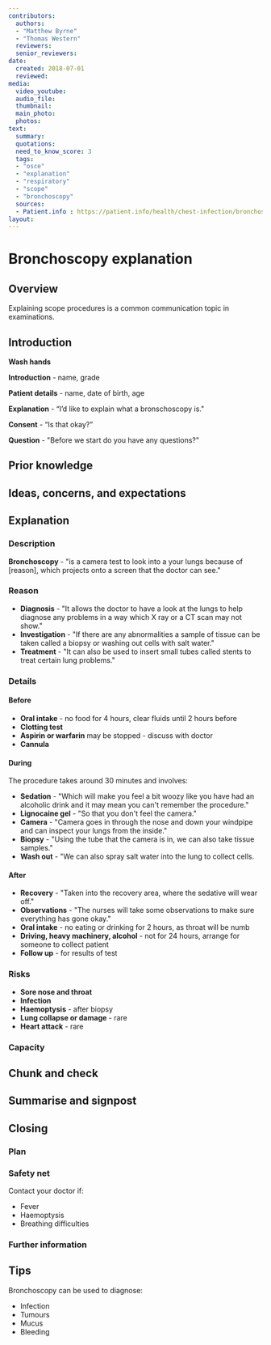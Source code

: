 ```yaml
---
contributors:
  authors:
  - "Matthew Byrne"
  - "Thomas Western"
  reviewers:
  senior_reviewers:
date:
  created: 2018-07-01
  reviewed:
media:
  video_youtube:
  audio_file:
  thumbnail:
  main_photo:
  photos: 
text:
  summary:
  quotations:
  need_to_know_score: 3
  tags:
  - "osce"
  - "explanation"
  - "respiratory"
  - "scope"
  - "bronchoscopy"
  sources:
  - Patient.info : https://patient.info/health/chest-infection/bronchoscopy
layout:
---
```


# Bronchoscopy explanation

## Overview

Explaining scope procedures is a common communication topic in examinations.

## Introduction

**Wash hands**

**Introduction** - name, grade

**Patient details** - name, date of birth, age

**Explanation** - “I’d like to explain what a bronschoscopy is."

**Consent** - “Is that okay?”

**Question** - "Before we start do you have any questions?"

## Prior knowledge

## Ideas, concerns, and expectations

## Explanation

### Description

**Bronchoscopy** - "is a camera test to look into a your lungs because of [reason], which projects onto a screen that the doctor can see."

### Reason

- **Diagnosis** - "It allows the doctor to have a look at the lungs to help diagnose any problems in a way which X ray or a CT scan may not show."
- **Investigation** - "If there are any abnormalities a sample of tissue can be taken called a biopsy or washing out cells with salt water."
- **Treatment** - "It can also be used to insert small tubes called stents to treat certain lung problems."

### Details

#### Before

- **Oral intake** - no food for 4 hours, clear fluids until 2 hours before
- **Clotting test**
- **Aspirin or warfarin** may be stopped - discuss with doctor
- **Cannula**

#### During

The procedure takes around 30 minutes and involves:
- **Sedation** - "Which will make you feel a bit woozy like you have had an alcoholic drink and it may mean you can't remember the procedure."
- **Lignocaine gel** - "So that you don't feel the camera."
- **Camera** - "Camera goes in through the nose and down your windpipe and can inspect your lungs from the inside."
- **Biopsy** - "Using the tube that the camera is in, we can also take tissue samples." 
- **Wash out** - "We can also spray salt water into the lung to collect cells.

#### After

- **Recovery** - "Taken into the recovery area, where the sedative will wear off."
- **Observations** - "The nurses will take some observations to make sure everything has gone okay."
- **Oral intake** - no eating or drinking for 2 hours, as throat will be numb
- **Driving, heavy machinery, alcohol** - not for 24 hours, arrange for someone to collect patient
- **Follow up** - for results of test

### Risks

- **Sore nose and throat**
- **Infection**
- **Haemoptysis** - after biopsy
- **Lung collapse or damage** - rare
- **Heart attack** - rare

### Capacity

## Chunk and check

## Summarise and signpost

## Closing

### Plan

### Safety net

Contact your doctor if:
- Fever
- Haemoptysis
- Breathing difficulties

### Further information

## Tips

Bronchoscopy can be used to diagnose:
  - Infection
  - Tumours
  - Mucus
  - Bleeding
